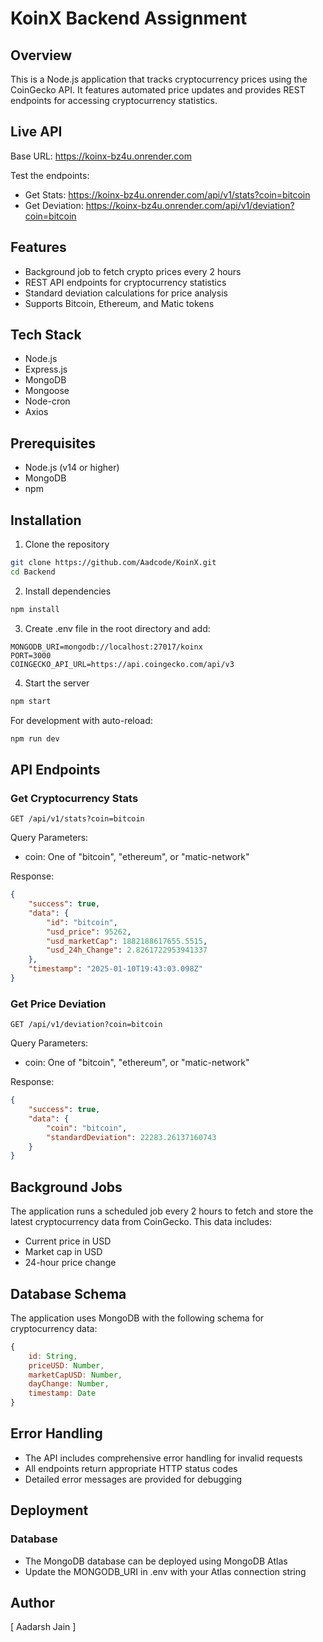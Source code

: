 # KoinX Backend Assignment

## Overview
This is a Node.js application that tracks cryptocurrency prices using the CoinGecko API. It features automated price updates and provides REST endpoints for accessing cryptocurrency statistics.

## Live API
Base URL: https://koinx-bz4u.onrender.com

Test the endpoints:
- Get Stats: https://koinx-bz4u.onrender.com/api/v1/stats?coin=bitcoin
- Get Deviation: https://koinx-bz4u.onrender.com/api/v1/deviation?coin=bitcoin

## Features
- Background job to fetch crypto prices every 2 hours
- REST API endpoints for cryptocurrency statistics
- Standard deviation calculations for price analysis
- Supports Bitcoin, Ethereum, and Matic tokens

## Tech Stack
- Node.js
- Express.js
- MongoDB
- Mongoose
- Node-cron
- Axios

## Prerequisites
- Node.js (v14 or higher)
- MongoDB
- npm 

## Installation
1. Clone the repository
```bash
git clone https://github.com/Aadcode/KoinX.git
cd Backend
```

2. Install dependencies
```bash
npm install
```

3. Create .env file in the root directory and add:
```
MONGODB_URI=mongodb://localhost:27017/koinx
PORT=3000
COINGECKO_API_URL=https://api.coingecko.com/api/v3
```

4. Start the server
```bash
npm start
```

For development with auto-reload:
```bash
npm run dev
```

## API Endpoints
### Get Cryptocurrency Stats
```
GET /api/v1/stats?coin=bitcoin
```
Query Parameters:
- coin: One of "bitcoin", "ethereum", or "matic-network"

Response:
```json
{
    "success": true,
    "data": {
        "id": "bitcoin",
        "usd_price": 95262,
        "usd_marketCap": 1882188617655.5515,
        "usd_24h_Change": 2.8261722953941337
    },
    "timestamp": "2025-01-10T19:43:03.098Z"
}
```

### Get Price Deviation
```
GET /api/v1/deviation?coin=bitcoin
```
Query Parameters:
- coin: One of "bitcoin", "ethereum", or "matic-network"

Response:
```json
{
    "success": true,
    "data": {
        "coin": "bitcoin",
        "standardDeviation": 22283.26137160743
    }
}
```

## Background Jobs
The application runs a scheduled job every 2 hours to fetch and store the latest cryptocurrency data from CoinGecko. This data includes:
- Current price in USD
- Market cap in USD
- 24-hour price change

## Database Schema
The application uses MongoDB with the following schema for cryptocurrency data:
```javascript
{
    id: String,
    priceUSD: Number,
    marketCapUSD: Number,
    dayChange: Number,
    timestamp: Date
}
```

## Error Handling
- The API includes comprehensive error handling for invalid requests
- All endpoints return appropriate HTTP status codes
- Detailed error messages are provided for debugging

## Deployment
### Database
- The MongoDB database can be deployed using MongoDB Atlas
- Update the MONGODB_URI in .env with your Atlas connection string

## Author
[ Aadarsh Jain ]
